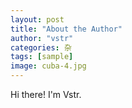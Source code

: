 ```yaml
---
layout: post
title: "About the Author"
author: "vstr"
categories: 杂
tags: [sample]
image: cuba-4.jpg
---
```


Hi there! I'm Vstr.
